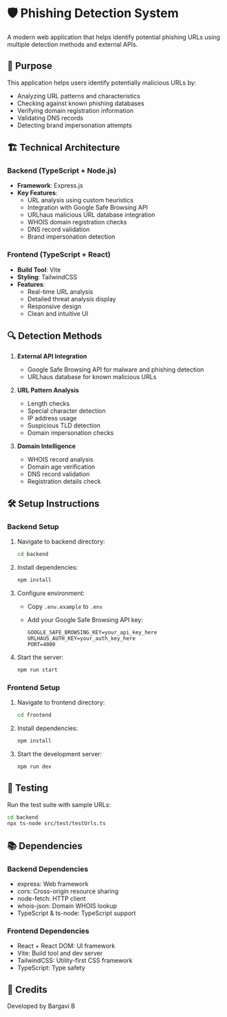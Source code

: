 # 🛡️ Phishing Detection System

A modern web application that helps identify potential phishing URLs using multiple detection methods and external APIs.

## 🎯 Purpose

This application helps users identify potentially malicious URLs by:

- Analyzing URL patterns and characteristics
- Checking against known phishing databases
- Verifying domain registration information
- Validating DNS records
- Detecting brand impersonation attempts

## 🏗️ Technical Architecture

### Backend (TypeScript + Node.js)

- **Framework**: Express.js
- **Key Features**:
  - URL analysis using custom heuristics
  - Integration with Google Safe Browsing API
  - URLhaus malicious URL database integration
  - WHOIS domain registration checks
  - DNS record validation
  - Brand impersonation detection

### Frontend (TypeScript + React)

- **Build Tool**: Vite
- **Styling**: TailwindCSS
- **Features**:
  - Real-time URL analysis
  - Detailed threat analysis display
  - Responsive design
  - Clean and intuitive UI

## 🔍 Detection Methods

1. **External API Integration**

   - Google Safe Browsing API for malware and phishing detection
   - URLhaus database for known malicious URLs

2. **URL Pattern Analysis**

   - Length checks
   - Special character detection
   - IP address usage
   - Suspicious TLD detection
   - Domain impersonation checks

3. **Domain Intelligence**

   - WHOIS record analysis
   - Domain age verification
   - DNS record validation
   - Registration details check

## 🛠️ Setup Instructions

### Backend Setup

1. Navigate to backend directory:

   ```bash
   cd backend
   ```

2. Install dependencies:

   ```bash
   npm install
   ```

3. Configure environment:

   - Copy `.env.example` to `.env`
   - Add your Google Safe Browsing API key:

     ```env
     GOOGLE_SAFE_BROWSING_KEY=your_api_key_here
     URLHAUS_AUTH_KEY=your_auth_key_here
     PORT=4000
     ```

4. Start the server:

   ```bash
   npm run start
   ```

### Frontend Setup

1. Navigate to frontend directory:

   ```bash
   cd frontend
   ```

2. Install dependencies:

   ```bash
   npm install
   ```

3. Start the development server:

   ```bash
   npm run dev
   ```

## 🧪 Testing

Run the test suite with sample URLs:

```bash
cd backend
npx ts-node src/test/testUrls.ts
```

## 📚 Dependencies

### Backend Dependencies

- express: Web framework
- cors: Cross-origin resource sharing
- node-fetch: HTTP client
- whois-json: Domain WHOIS lookup
- TypeScript & ts-node: TypeScript support

### Frontend Dependencies

- React + React DOM: UI framework
- Vite: Build tool and dev server
- TailwindCSS: Utility-first CSS framework
- TypeScript: Type safety

## 👥 Credits

Developed by Bargavi B
